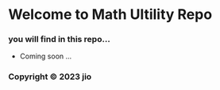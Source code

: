 # Welcome to Math Ultility Repo
### you will find in this repo...

* Coming soon ...

### Copyright &#169; 2023 jio